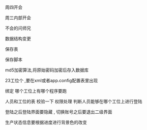 周四开会

周三内部开会

不会的问师兄

数据结构变更

保存表

保存脚本



md5加密算法,将原始密码加密后存入数据库

23工位个 ,要在xml或者app.config配置表里出现

绑定 哪个工位上有哪个程序要跑

人员和工位的表 校验一下 权限处理 判断人员能够在哪个工位上进行登陆

登陆之后登陆界面要隐藏 , 切换账号之后要退出二级界面



生产状态信息要根据进度进行背景色的改变

